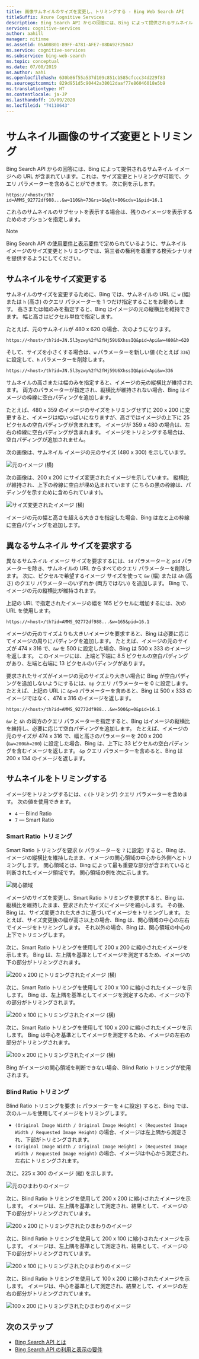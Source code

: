 ```yaml
---
title: 画像サムネイルのサイズを変更し、トリミングする - Bing Web Search API
titleSuffix: Azure Cognitive Services
description: Bing Search API からの回答には、Bing によって提供されるサムネイル イメージへの URL が含まれています。これは、サイズ変更とトリミングが可能で、クエリ パラメーターを含めることができます。
services: cognitive-services
author: aahill
manager: nitinme
ms.assetid: 05A08B01-89FF-4781-AFE7-08DA92F25047
ms.service: cognitive-services
ms.subservice: bing-web-search
ms.topic: conceptual
ms.date: 07/08/2019
ms.author: aahi
ms.openlocfilehash: 630b86f55a537d109c851cb585cfccc34d229f83
ms.sourcegitcommit: 829d951d5c90442a38012daaf77e86046018e5b9
ms.translationtype: HT
ms.contentlocale: ja-JP
ms.lasthandoff: 10/09/2020
ms.locfileid: "74110643"
---
```

# <a name="resize-and-crop-thumbnail-images"></a>サムネイル画像のサイズ変更とトリミング

Bing Search API からの回答には、Bing によって提供されるサムネイル イメージへの URL が含まれています。これは、サイズ変更とトリミングが可能で、クエリ パラメーターを含めることができます。 次に例を示します。

`https://<host>/th?id=AMMS_92772df988...&w=110&h=73&rs=1&qlt=80&cdv=1&pid=16.1`

これらのサムネイルのサブセットを表示する場合は、残りのイメージを表示するためのオプションを指定します。

> [!NOTE]
> Bing Search API の[使用要件と表示要件](use-display-requirements.md)で定められているように、サムネイル イメージのサイズ変更とトリミングでは、第三者の権利を尊重する検索シナリオを提供するようにしてください。

## <a name="resize-a-thumbnail"></a>サムネイルをサイズ変更する 

サムネイルのサイズを変更するために、Bing では、サムネイルの URL に `w` (幅) または `h` (高さ) のクエリ パラメーターを 1 つだけ指定することをお勧めします。 高さまたは幅のみを指定すると、Bing はイメージの元の縦横比を維持できます。 幅と高さはピクセル単位で指定します。 

たとえば、元のサムネイルが 480 x 620 の場合、次のようになります。

`https://<host>/th?id=JN.5l3yzwy%2f%2fHj59U6XhssIQ&pid=Api&w=480&h=620`

そして、サイズを小さくする場合は、`w` パラメーターを新しい値 (たとえば `336`) に設定して、`h` パラメーターを削除します。

`https://<host>/th?id=JN.5l3yzwy%2f%2fHj59U6XhssIQ&pid=Api&w=336`

サムネイルの高さまたは幅のみを指定すると、イメージの元の縦横比が維持されます。 両方のパラメーターが指定され、縦横比が維持されない場合、Bing はイメージの枠線に空白パディングを追加します。

たとえば、480 x 359 のイメージのサイズをトリミングせずに 200 x 200 に変更すると、イメージは幅いっぱいになりますが、高さではイメージの上下に 25 ピクセルの空白パディングが含まれます。 イメージが 359 x 480 の場合は、左右の枠線に空白パディングが含まれます。 イメージをトリミングする場合は、空白パディングが追加されません。  

次の画像は、サムネイル イメージの元のサイズ (480 x 300) を示しています。  
  
![元のイメージ (横)](./media/resize-crop/bing-resize-crop-landscape.png)  
  
次の画像は、200 x 200 にサイズ変更されたイメージを示しています。 縦横比が維持され、上下の枠線に空白が埋め込まれています (こちらの黒の枠線は、パディングを示すために含められています)。  
  
![サイズ変更されたイメージ (横)](./media/resize-crop/bing-resize-crop-landscape-resized.png)  

イメージの元の幅と高さを超える大きさを指定した場合、Bing は左と上の枠線に空白パディングを追加します。  

## <a name="request-different-thumbnail-sizes"></a>異なるサムネイル サイズを要求する

異なるサムネイル イメージ サイズを要求するには、`id` パラメーターと `pid` パラメーターを除き、サムネイルの URL からすべてのクエリ パラメーターを削除します。 次に、ピクセルで希望するイメージ サイズを使って `&w` (幅) または `&h` (高さ) のクエリ パラメーターのいずれか (両方ではない) を追加します。 Bing で、イメージの元の縦横比が維持されます。 

上記の URL で指定されたイメージの幅を 165 ピクセルに増加するには、次の URL を使用します。

`https://<host>/th?id=AMMS_92772df988...&w=165&pid=16.1`

イメージの元のサイズよりも大きいイメージを要求すると、Bing は必要に応じてイメージの周りにパディングを追加します。 たとえば、イメージの元のサイズが 474 x 316 で、`&w` を 500 に設定した場合、Bing は 500 x 333 のイメージを返します。 このイメージには、上端と下端に 8.5 ピクセルの空白パディングがあり、左端と右端に 13 ピクセルのパディングがあります。

要求されたサイズがイメージの元のサイズより大きい場合に Bing が空白パディングを追加しないようにするには、`&p` クエリ パラメーターを 0 に設定します。 たとえば、上記の URL に `&p=0` パラメーターを含めると、Bing は 500 x 333 のイメージではなく、474 x 316 のイメージを返します。

`https://<host>/th?id=AMMS_92772df988...&w=500&p=0&pid=16.1`

`&w` と `&h` の両方のクエリ パラメーターを指定すると、Bing はイメージの縦横比を維持し、必要に応じて空白パディングを追加します。 たとえば、イメージの元のサイズが 474 x 316 で、幅と高さのパラメーターを 200 x 200 (`&w=200&h=200`) に設定した場合、Bing は、上下に 33 ピクセルの空白パディングを含むイメージを返します。 `&p` クエリ パラメーターを含めると、Bing は 200 x 134 のイメージを返します。

## <a name="crop-a-thumbnail"></a>サムネイルをトリミングする 

イメージをトリミングするには、`c` (トリミング) クエリ パラメーターを含めます。 次の値を使用できます。
  
- `4` &mdash; Blind Ratio  
- `7` &mdash; Smart Ratio  

### <a name="smart-ratio-cropping"></a>Smart Ratio トリミング

Smart Ratio トリミングを要求 (`c` パラメーターを `7` に設定) すると、Bing は、イメージの縦横比を維持したまま、イメージの関心領域の中心から外側へとトリミングします。 関心領域とは、Bing によって最も重要な部分が含まれていると判断されたイメージ領域です。 関心領域の例を次に示します。  
  
![関心領域](./media/resize-crop/bing-resize-crop-regionofinterest.png)

イメージのサイズを変更し、Smart Ratio トリミングを要求すると、Bing は、縦横比を維持したまま、要求されたサイズにイメージを縮小します。 その後、Bing は、サイズ変更された大きさに基づいてイメージをトリミングします。 たとえば、サイズ変更後の幅が高さ以上の場合、Bing は、関心領域の中心の左右でイメージをトリミングします。 それ以外の場合、Bing は、関心領域の中心の上下でトリミングします。  
  
 
次に、Smart Ratio トリミングを使用して 200 x 200 に縮小されたイメージを示します。 Bing は、左上隅を基準としてイメージを測定するため、イメージの下の部分がトリミングされます。 
  
![200 x 200 にトリミングされたイメージ (横)](./media/resize-crop/bing-resize-crop-landscape200x200c7.png) 
  
次に、Smart Ratio トリミングを使用して 200 x 100 に縮小されたイメージを示します。 Bing は、左上隅を基準としてイメージを測定するため、イメージの下の部分がトリミングされます。 
   
![200 x 100 にトリミングされたイメージ (横)](./media/resize-crop/bing-resize-crop-landscape200x100c7.png)
  
次に、Smart Ratio トリミングを使用して 100 x 200 に縮小されたイメージを示します。 Bing は中心を基準としてイメージを測定するため、イメージの左右の部分がトリミングされます。
  
![100 x 200 にトリミングされたイメージ (横)](./media/resize-crop/bing-resize-crop-landscape100x200c7.png) 

Bing がイメージの関心領域を判断できない場合、Blind Ratio トリミングが使用されます。  

### <a name="blind-ratio-cropping"></a>Blind Ratio トリミング

Blind Ratio トリミングを要求 (`c` パラメーターを `4` に設定) すると、Bing では、次のルールを使用してイメージをトリミングします。  
  
- `(Original Image Width / Original Image Height) < (Requested Image Width / Requested Image Height)` の場合、イメージは左上隅から測定され、下部がトリミングされます。  
- `(Original Image Width / Original Image Height) > (Requested Image Width / Requested Image Height)` の場合、イメージは中心から測定され、左右にトリミングされます。  

次に、225 x 300 のイメージ (縦) を示します。  
  
![元のひまわりのイメージ](./media/resize-crop/bing-resize-crop-sunflower.png)
  
次に、Blind Ratio トリミングを使用して 200 x 200 に縮小されたイメージを示します。 イメージは、左上隅を基準として測定され、結果として、イメージの下の部分がトリミングされています。  
  
![200 x 200 にトリミングされたひまわりのイメージ](./media/resize-crop/bing-resize-crop-sunflower200x200c4.png)
  
次に、Blind Ratio トリミングを使用して 200 x 100 に縮小されたイメージを示します。 イメージは、左上隅を基準として測定され、結果として、イメージの下の部分がトリミングされています。  
  
![200 x 100 にトリミングされたひまわりのイメージ](./media/resize-crop/bing-resize-crop-sunflower200x100c4.png)
  
次に、Blind Ratio トリミングを使用して 100 x 200 に縮小されたイメージを示します。 イメージは、中心を基準として測定され、結果として、イメージの左右の部分がトリミングされています。  
  
![100 x 200 にトリミングされたひまわりのイメージ](./media/resize-crop/bing-resize-crop-sunflower100x200c4.png)

## <a name="next-steps"></a>次のステップ

* [Bing Search API とは](bing-api-comparison.md)
* [Bing Search API の利用と表示の要件](use-display-requirements.md)
